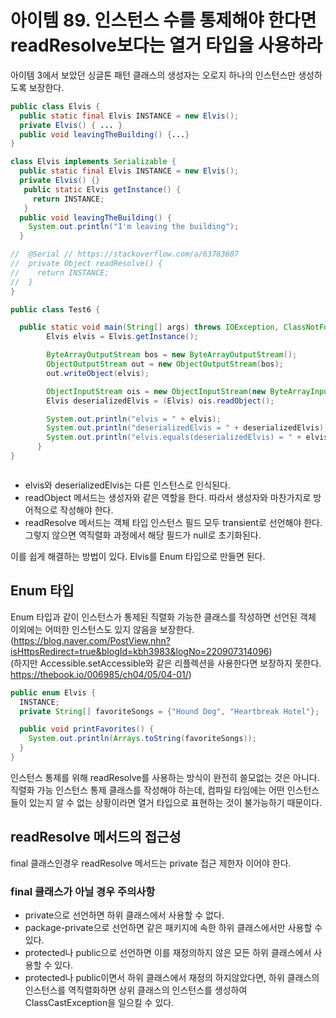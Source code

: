 # 아이템 89. 인스턴스 수를 통제해야 한다면 readResolve보다는 열거 타입을 사용하라

아이템 3에서 보았던 싱글톤 패턴 클래스의 생성자는 오로지 하나의 인스턴스만 생성하도록 보장한다.
```java
public class Elvis {
  public static final Elvis INSTANCE = new Elvis();
  private Elvis() { ... }
  public void leavingTheBuilding() {...}
}
```


```java
class Elvis implements Serializable {
  public static final Elvis INSTANCE = new Elvis();
  private Elvis() {}
   public static Elvis getInstance() {
     return INSTANCE;
   }
  public void leavingTheBuilding() {
    System.out.println("I'm leaving the building");
  }

//  @Serial // https://stackoverflow.com/a/63783607
//  private Object readResolve() {
//    return INSTANCE;
//  }
}

public class Test6 {

  public static void main(String[] args) throws IOException, ClassNotFoundException {
        Elvis elvis = Elvis.getInstance();

        ByteArrayOutputStream bos = new ByteArrayOutputStream();
        ObjectOutputStream out = new ObjectOutputStream(bos);
        out.writeObject(elvis);

        ObjectInputStream ois = new ObjectInputStream(new ByteArrayInputStream(bos.toByteArray()));
        Elvis deserializedElvis = (Elvis) ois.readObject();

        System.out.println("elvis = " + elvis);
        System.out.println("deserializedElvis = " + deserializedElvis);
        System.out.println("elvis.equals(deserializedElvis) = " + elvis.equals(deserializedElvis));
      }
}



```

- elvis와 deserializedElvis는 다른 인스턴스로 인식된다.
- readObject 메서드는 생성자와 같은 역할을 한다. 따라서 생성자와 마찬가지로 방어적으로 작성해야 한다.
- readResolve 메서드는 객체 타입 인스턴스 필드 모두 transient로 선언해야 한다. 그렇지 않으면 역직렬화 과정에서 해당 필드가 null로 초기화된다.

이를 쉽게 해결하는 방법이 있다. Elvis를 Enum 타입으로 만들면 된다.
## Enum 타입 
Enum 타입과 같이 인스턴스가 통제된 직렬화 가능한 클래스를 작성하면 선언된 객체 이외에는 어떠한 인스턴스도 있지 않음을 보장한다. (https://blog.naver.com/PostView.nhn?isHttpsRedirect=true&blogId=kbh3983&logNo=220907314096)   
(하지만 Accessible.setAccessible와 같은 리플렉션을 사용한다면 보장하지 못한다. https://thebook.io/006985/ch04/05/04-01/)

```java
public enum Elvis {
  INSTANCE;
  private String[] favoriteSongs = {"Hound Dog", "Heartbreak Hotel"};

  public void printFavorites() {
    System.out.println(Arrays.toString(favoriteSongs));
  }
}
```
인스턴스 통제를 위해 readResolve를 사용하는 방식이 완전히 쓸모없는 것은 아니다.   
직렬화 가능 인스턴스 통제 클래스를 작성해야 하는데, 컴파일 타임에는 어떤 인스턴스들이 있는지 알 수 없는 상황이라면 열거 타입으로 표현하는 것이 불가능하기 때문이다.

## readResolve 메서드의 접근성
final 클래스인경우 readResolve 메서드는 private 접근 제한자 이어야 한다.

### final 클래스가 아닐 경우 주의사항
- private으로 선언하면 하위 클래스에서 사용할 수 없다. 
- package-private으로 선언하면 같은 패키지에 속한 하위 클래스에서만 사용할 수 있다. 
- protected나 public으로 선언하면 이를 재정의하지 않은 모든 하위 클래스에서 사용할 수 있다. 
- protected나 public이면서 하위 클래스에서 재정의 하지않았다면, 하위 클래스의 인스턴스를 역직렬화하면 상위 클래스의 인스턴스를 생성하여 ClassCastException을 일으킬 수 있다.
